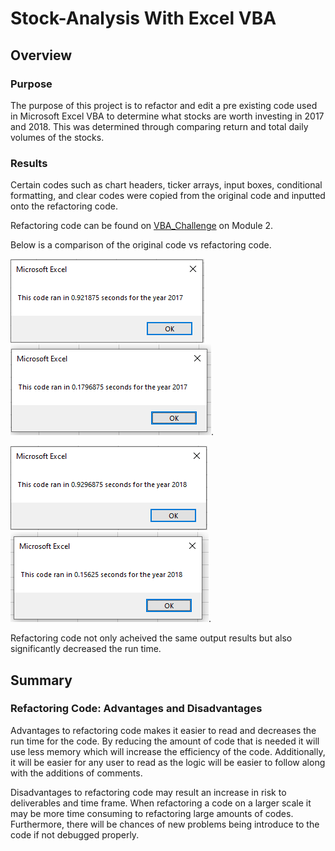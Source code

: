 # **Stock-Analysis With Excel VBA**

## Overview 

### Purpose

The purpose of this project is to refactor and edit a pre existing code used in Microsoft Excel VBA to determine what stocks are worth investing in 2017 and 2018. This was determined through comparing return and total daily volumes of the stocks. 

### Results 

Certain codes such as chart headers, ticker arrays, input boxes, conditional formatting, and clear codes were copied from the original code and inputted onto the refactoring code. 

Refactoring code can be found on [VBA_Challenge](https://github.com/just-yen/stock-analysis/blob/main/VBA_Challenge.xlsm) on Module 2. 

Below is a comparison of the original code vs refactoring code. 


![Code Run Time - Original](https://github.com/just-yen/stock-analysis/blob/main/Resources/VBA_Challenge_2017_Original.PNG) ![Code Run Time - Refactoring Code](https://github.com/just-yen/stock-analysis/blob/main/Resources/VBA_Challenge_2017.PNG).

![Code Run Time - Original](https://github.com/just-yen/stock-analysis/blob/main/Resources/VBA_Challenge_2018_Original.PNG) ![Code Run Time - Refactoring Code](https://github.com/just-yen/stock-analysis/blob/main/Resources/VBA_Challenge_2018.PNG). 

Refactoring code not only acheived the same output results but also significantly decreased the run time. 

## Summary 

### Refactoring Code: Advantages and Disadvantages 

Advantages to refactoring code makes it easier to read and decreases the run time for the code. By reducing the amount of code that is needed it will use less memory which will increase the efficiency of the code. Additionally, it will be easier for any user to read as the logic will be easier to follow along with the additions of comments. 

Disadvantages to refactoring code may result an increase in risk to deliverables and time frame. When refactoring a code on a larger scale it may be more time consuming to refactoring large amounts of codes. Furthermore, there will be chances of new problems being introduce to the code if not debugged properly. 
